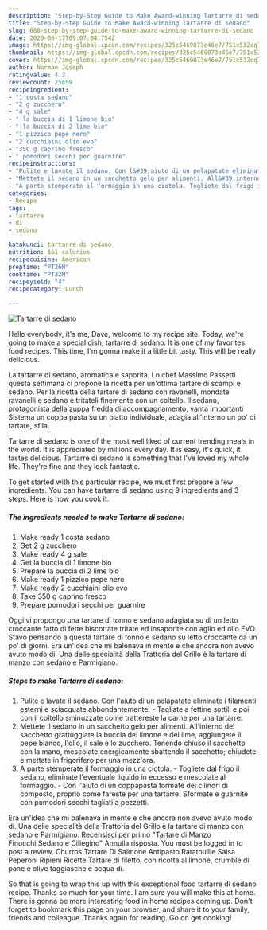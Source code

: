 ```yaml
---
description: "Step-by-Step Guide to Make Award-winning Tartarre di sedano"
title: "Step-by-Step Guide to Make Award-winning Tartarre di sedano"
slug: 688-step-by-step-guide-to-make-award-winning-tartarre-di-sedano
date: 2020-06-17T09:07:04.754Z
image: https://img-global.cpcdn.com/recipes/325c5469073e46e7/751x532cq70/tartarre-di-sedano-recipe-main-photo.jpg
thumbnail: https://img-global.cpcdn.com/recipes/325c5469073e46e7/751x532cq70/tartarre-di-sedano-recipe-main-photo.jpg
cover: https://img-global.cpcdn.com/recipes/325c5469073e46e7/751x532cq70/tartarre-di-sedano-recipe-main-photo.jpg
author: Norman Joseph
ratingvalue: 4.3
reviewcount: 25659
recipeingredient:
- "1 costa sedano"
- "2 g zucchero"
- "4 g sale"
- " la buccia di 1 limone bio"
- " la buccia di 2 lime bio"
- "1 pizzico pepe nero"
- "2 cucchiaini olio evo"
- "350 g caprino fresco"
- " pomodori secchi per guarnire"
recipeinstructions:
- "Pulite e lavate il sedano. Con l&#39;aiuto di un pelapatate eliminate i filamenti esterni e sciacquate abbondantemente. Tagliate a fettine sottili e poi con il coltello sminuzzate come trattereste la carne per una tartarre."
- "Mettete il sedano in un sacchetto gelo per alimenti. All&#39;interno del sacchetto grattuggiate la buccia del limone e dei lime, aggiungete il pepe bianco, l&#39;olio, il sale e lo zucchero. Tenendo chiuso il sacchetto con la mano, mescolate energicamente sbattendo il sacchetto; chiudete e mettete in frigorifero per una mezz&#39;ora."
- "A parte stemperate il formaggio in una ciotola. Togliete dal frigo il sedano, eliminate l&#39;eventuale liquido in eccesso e mescolate al formaggio. Con l&#39;aiuto di un coppapasta formate dei cilindri di composto, proprio come fareste per una tartarre. Sformate e guarnite con pomodori secchi tagliati a pezzetti."
categories:
- Recipe
tags:
- tartarre
- di
- sedano

katakunci: tartarre di sedano 
nutrition: 161 calories
recipecuisine: American
preptime: "PT26M"
cooktime: "PT32M"
recipeyield: "4"
recipecategory: Lunch

---
```



![Tartarre di sedano](https://img-global.cpcdn.com/recipes/325c5469073e46e7/751x532cq70/tartarre-di-sedano-recipe-main-photo.jpg)

Hello everybody, it's me, Dave, welcome to my recipe site. Today, we're going to make a special dish, tartarre di sedano. It is one of my favorites food recipes. This time, I'm gonna make it a little bit tasty. This will be really delicious.

La tartarre di sedano, aromatica e saporita. Lo chef Massimo Passetti questa settimana ci propone la ricetta per un&#39;ottima tartare di scampi e sedano. Per la ricetta della tartare di sedano con ravanelli, mondate ravanelli e sedano e tritateli finemente con un coltello. Il sedano, protagonista della zuppa fredda di accompagnamento, vanta importanti Sistema un coppa pasta su un piatto individuale, adagia all&#39;interno un po&#39; di tartare, sfila.

Tartarre di sedano is one of the most well liked of current trending meals in the world. It is appreciated by millions every day. It is easy, it's quick, it tastes delicious. Tartarre di sedano is something that I've loved my whole life. They're fine and they look fantastic.


To get started with this particular recipe, we must first prepare a few ingredients. You can have tartarre di sedano using 9 ingredients and 3 steps. Here is how you cook it.

<!--inarticleads1-->

##### The ingredients needed to make Tartarre di sedano:

1. Make ready 1 costa sedano
1. Get 2 g zucchero
1. Make ready 4 g sale
1. Get  la buccia di 1 limone bio
1. Prepare  la buccia di 2 lime bio
1. Make ready 1 pizzico pepe nero
1. Make ready 2 cucchiaini olio evo
1. Take 350 g caprino fresco
1. Prepare  pomodori secchi per guarnire


Oggi vi propongo una tartare di tonno e sedano adagiata su di un letto croccante fatto di fette biscottate tritate ed insaporite con aglio ed olio EVO. Stavo pensando a questa tartare di tonno e sedano su letto croccante da un po&#39; di giorni. Era un&#39;idea che mi balenava in mente e che ancora non avevo avuto modo di. Una delle specialità della Trattoria del Grillo è la tartare di manzo con sedano e Parmigiano. 

<!--inarticleads2-->

##### Steps to make Tartarre di sedano:

1. Pulite e lavate il sedano. Con l&#39;aiuto di un pelapatate eliminate i filamenti esterni e sciacquate abbondantemente. - Tagliate a fettine sottili e poi con il coltello sminuzzate come trattereste la carne per una tartarre.
1. Mettete il sedano in un sacchetto gelo per alimenti. All&#39;interno del sacchetto grattuggiate la buccia del limone e dei lime, aggiungete il pepe bianco, l&#39;olio, il sale e lo zucchero. Tenendo chiuso il sacchetto con la mano, mescolate energicamente sbattendo il sacchetto; chiudete e mettete in frigorifero per una mezz&#39;ora.
1. A parte stemperate il formaggio in una ciotola. - Togliete dal frigo il sedano, eliminate l&#39;eventuale liquido in eccesso e mescolate al formaggio. - Con l&#39;aiuto di un coppapasta formate dei cilindri di composto, proprio come fareste per una tartarre. Sformate e guarnite con pomodori secchi tagliati a pezzetti.


Era un&#39;idea che mi balenava in mente e che ancora non avevo avuto modo di. Una delle specialità della Trattoria del Grillo è la tartare di manzo con sedano e Parmigiano. Recensisci per primo &#34;Tartare di Manzo Finocchi,Sedano e Ciliegino&#34; Annulla risposta. You must be logged in to post a review. Churros Tartare Di Salmone Antipasto Ratatouille Salsa Peperoni Ripieni Ricette Tartare di filetto, con ricotta al limone, crumble di pane e olive taggiasche e acqua di. 

So that is going to wrap this up with this exceptional food tartarre di sedano recipe. Thanks so much for your time. I am sure you will make this at home. There is gonna be more interesting food in home recipes coming up. Don't forget to bookmark this page on your browser, and share it to your family, friends and colleague. Thanks again for reading. Go on get cooking!
